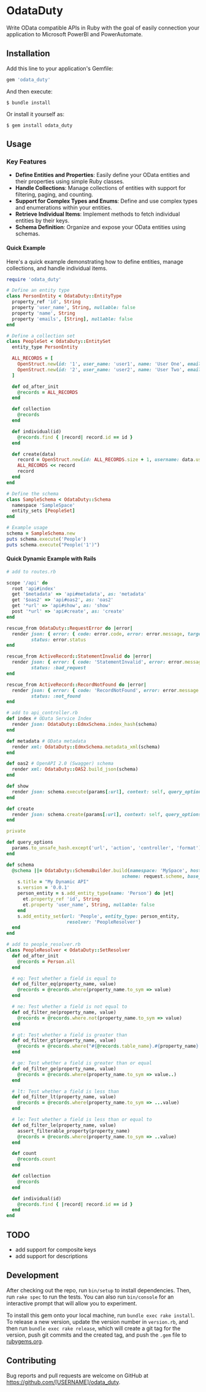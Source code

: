 # OdataDuty

Write OData compatible APIs in Ruby with the goal of easily connection your application to Microsoft PowerBI and PowerAutomate.

## Installation

Add this line to your application's Gemfile:

```ruby
gem 'odata_duty'
```

And then execute:

    $ bundle install

Or install it yourself as:

    $ gem install odata_duty

## Usage

### Key Features

- **Define Entities and Properties**: Easily define your OData entities and their properties using simple Ruby classes.
- **Handle Collections**: Manage collections of entities with support for filtering, paging, and counting.
- **Support for Complex Types and Enums**: Define and use complex types and enumerations within your entities.
- **Retrieve Individual Items**: Implement methods to fetch individual entities by their keys.
- **Schema Definition**: Organize and expose your OData entities using schemas.

#### Quick Example

Here's a quick example demonstrating how to define entities, manage collections, and handle individual items.

```ruby
require 'odata_duty'

# Define an entity type
class PersonEntity < OdataDuty::EntityType
  property_ref 'id', String
  property 'user_name', String, nullable: false
  property 'name', String
  property 'emails', [String], nullable: false
end

# Define a collection set
class PeopleSet < OdataDuty::EntitySet
  entity_type PersonEntity

  ALL_RECORDS = [
    OpenStruct.new(id: '1', user_name: 'user1', name: 'User One', emails: ['user1@example.com']),
    OpenStruct.new(id: '2', user_name: 'user2', name: 'User Two', emails: ['user2@example.com'])
  ]

  def od_after_init
    @records = ALL_RECORDS
  end

  def collection
    @records
  end

  def individual(id)
    @records.find { |record| record.id == id }
  end

  def create(data)
    record = OpenStruct.new(id: ALL_RECORDS.size + 1, username: data.user_name, name: data.name, emails: data.emails)
    ALL_RECORDS << record
    record
  end
end

# Define the schema
class SampleSchema < OdataDuty::Schema
  namespace 'SampleSpace'
  entity_sets [PeopleSet]
end

# Example usage
schema = SampleSchema.new
puts schema.execute('People')
puts schema.execute("People('1')")
```

#### Quick Dynamic Example with Rails

```ruby
# add to routes.rb

scope '/api' do
  root 'api#index'
  get '$metadata' => 'api#metadata', as: 'metadata'
  get '$oas2' => 'api#oas2', as: 'oas2'
  get '*url' => 'api#show', as: 'show'
  post '*url' => 'api#create', as: 'create'
end
```

```ruby
rescue_from OdataDuty::RequestError do |error|
  render json: { error: { code: error.code, error: error.message, target: error.target } }, 
         status: error.status
end

rescue_from ActiveRecord::StatementInvalid do |error|
  render json: { error: { code: 'StatementInvalid', error: error.message } }, 
         status: :bad_request
end

rescue_from ActiveRecord::RecordNotFound do |error|
  render json: { error: { code: 'RecordNotFound', error: error.message } }, 
         status: :not_found
end

# add to api_controller.rb
def index # OData Service Index
  render json: OdataDuty::EdmxSchema.index_hash(schema)
end

def metadata # OData metadata
  render xml: OdataDuty::EdmxSchema.metadata_xml(schema)
end

def oas2 # OpenAPI 2.0 (Swagger) schema
  render xml: OdataDuty::OAS2.build_json(schema)
end

def show
  render json: schema.execute(params[:url], context: self, query_options: query_options)
end

def create
  render json: schema.create(params[:url], context: self, query_options: query_options)
end

private

def query_options
  params.to_unsafe_hash.except('url', 'action', 'controller', 'format')
end

def schema
  @schema ||= OdataDuty::SchemaBuilder.build(namespace: 'MySpace', host: request.host_with_port,
                                          scheme: request.scheme, base_path: api_index_path) do |s|
    s.title = "My Dynamic API"
    s.version = '0.0.1'
    person_entity = s.add_entity_type(name: 'Person') do |et|
      et.property_ref 'id', String
      et.property 'user_name', String, nullable: false
    end
    s.add_entity_set(url: 'People', entity_type: person_entity,
                      resolver: 'PeopleResolver')
  end
end
```

```ruby
# add to people_resolver.rb
class PeopleResolver < OdataDuty::SetResolver
  def od_after_init
    @records = Person.all
  end

  # eq: Test whether a field is equal to
  def od_filter_eq(property_name, value)
    @records = @records.where(property_name.to_sym => value)
  end

  # ne: Test whether a field is not equal to
  def od_filter_ne(property_name, value)
    @records = @records.where.not(property_name.to_sym => value)
  end

  # gt: Test whether a field is greater than
  def od_filter_gt(property_name, value)
    @records = @records.where("#{@records.table_name}.#{property_name} > ?", value)
  end

  # ge: Test whether a field is greater than or equal
  def od_filter_ge(property_name, value)
    @records = @records.where(property_name.to_sym => value..)
  end

  # lt: Test whether a field is less than
  def od_filter_lt(property_name, value)
    @records = @records.where(property_name.to_sym => ...value)
  end

  # le: Test whether a field is less than or equal to
  def od_filter_le(property_name, value)
    assert_filterable_property(property_name)
    @records = @records.where(property_name.to_sym => ..value)
  end

  def count
    @records.count
  end

  def collection
    @records
  end

  def individual(id)
    @records.find { |record| record.id == id }
  end
end
```

## TODO

* add support for composite keys
* add support for descriptions

## Development

After checking out the repo, run `bin/setup` to install dependencies. Then, run `rake spec` to run the tests. You can also run `bin/console` for an interactive prompt that will allow you to experiment.

To install this gem onto your local machine, run `bundle exec rake install`. To release a new version, update the version number in `version.rb`, and then run `bundle exec rake release`, which will create a git tag for the version, push git commits and the created tag, and push the `.gem` file to [rubygems.org](https://rubygems.org).

## Contributing

Bug reports and pull requests are welcome on GitHub at https://github.com/[USERNAME]/odata_duty.

